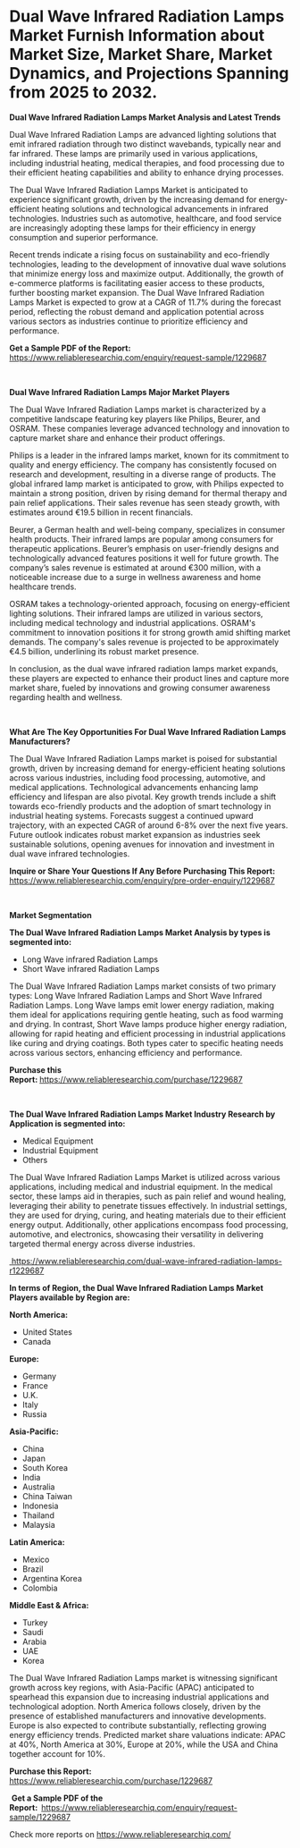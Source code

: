 <p><h1>Dual Wave Infrared Radiation Lamps Market Furnish Information about Market Size, Market Share, Market Dynamics, and Projections Spanning from 2025 to 2032.</h1></p><p><strong>Dual Wave Infrared Radiation Lamps Market Analysis and Latest Trends</strong></p>
<p><p>Dual Wave Infrared Radiation Lamps are advanced lighting solutions that emit infrared radiation through two distinct wavebands, typically near and far infrared. These lamps are primarily used in various applications, including industrial heating, medical therapies, and food processing due to their efficient heating capabilities and ability to enhance drying processes.</p><p>The Dual Wave Infrared Radiation Lamps Market is anticipated to experience significant growth, driven by the increasing demand for energy-efficient heating solutions and technological advancements in infrared technologies. Industries such as automotive, healthcare, and food service are increasingly adopting these lamps for their efficiency in energy consumption and superior performance.</p><p>Recent trends indicate a rising focus on sustainability and eco-friendly technologies, leading to the development of innovative dual wave solutions that minimize energy loss and maximize output. Additionally, the growth of e-commerce platforms is facilitating easier access to these products, further boosting market expansion. The Dual Wave Infrared Radiation Lamps Market is expected to grow at a CAGR of 11.7% during the forecast period, reflecting the robust demand and application potential across various sectors as industries continue to prioritize efficiency and performance.</p></p>
<p><strong>Get a Sample PDF of the Report:&nbsp;</strong> <a href="https://www.reliableresearchiq.com/enquiry/request-sample/1229687?utm_campaign=2255&utm_medium=2&utm_source=Github&utm_content=ia&utm_term=27022025&utm_id=dual-wave-infrared-radiation-lamps">https://www.reliableresearchiq.com/enquiry/request-sample/1229687</a></p>
<p>&nbsp;</p>
<p><strong>Dual Wave Infrared Radiation Lamps Major Market Players</strong></p>
<p><p>The Dual Wave Infrared Radiation Lamps market is characterized by a competitive landscape featuring key players like Philips, Beurer, and OSRAM. These companies leverage advanced technology and innovation to capture market share and enhance their product offerings.</p><p>Philips is a leader in the infrared lamps market, known for its commitment to quality and energy efficiency. The company has consistently focused on research and development, resulting in a diverse range of products. The global infrared lamp market is anticipated to grow, with Philips expected to maintain a strong position, driven by rising demand for thermal therapy and pain relief applications. Their sales revenue has seen steady growth, with estimates around €19.5 billion in recent financials.</p><p>Beurer, a German health and well-being company, specializes in consumer health products. Their infrared lamps are popular among consumers for therapeutic applications. Beurer’s emphasis on user-friendly designs and technologically advanced features positions it well for future growth. The company’s sales revenue is estimated at around €300 million, with a noticeable increase due to a surge in wellness awareness and home healthcare trends.</p><p>OSRAM takes a technology-oriented approach, focusing on energy-efficient lighting solutions. Their infrared lamps are utilized in various sectors, including medical technology and industrial applications. OSRAM's commitment to innovation positions it for strong growth amid shifting market demands. The company's sales revenue is projected to be approximately €4.5 billion, underlining its robust market presence.</p><p>In conclusion, as the dual wave infrared radiation lamps market expands, these players are expected to enhance their product lines and capture more market share, fueled by innovations and growing consumer awareness regarding health and wellness.</p></p>
<p>&nbsp;</p>
<p><strong>What Are The Key Opportunities For Dual Wave Infrared Radiation Lamps Manufacturers?</strong></p>
<p><p>The Dual Wave Infrared Radiation Lamps market is poised for substantial growth, driven by increasing demand for energy-efficient heating solutions across various industries, including food processing, automotive, and medical applications. Technological advancements enhancing lamp efficiency and lifespan are also pivotal. Key growth trends include a shift towards eco-friendly products and the adoption of smart technology in industrial heating systems. Forecasts suggest a continued upward trajectory, with an expected CAGR of around 6-8% over the next five years. Future outlook indicates robust market expansion as industries seek sustainable solutions, opening avenues for innovation and investment in dual wave infrared technologies.</p></p>
<p><strong>Inquire or Share Your Questions If Any Before Purchasing This Report:</strong> <a href="https://www.reliableresearchiq.com/enquiry/pre-order-enquiry/1229687?utm_campaign=2255&utm_medium=2&utm_source=Github&utm_content=ia&utm_term=27022025&utm_id=dual-wave-infrared-radiation-lamps">https://www.reliableresearchiq.com/enquiry/pre-order-enquiry/1229687</a></p>
<p>&nbsp;</p>
<p><strong>Market Segmentation</strong></p>
<p><strong>The Dual Wave Infrared Radiation Lamps Market Analysis by types is segmented into:</strong></p>
<p><ul><li>Long Wave infrared Radiation Lamps</li><li>Short Wave infrared Radiation Lamps</li></ul></p>
<p><p>The Dual Wave Infrared Radiation Lamps market consists of two primary types: Long Wave Infrared Radiation Lamps and Short Wave Infrared Radiation Lamps. Long Wave lamps emit lower energy radiation, making them ideal for applications requiring gentle heating, such as food warming and drying. In contrast, Short Wave lamps produce higher energy radiation, allowing for rapid heating and efficient processing in industrial applications like curing and drying coatings. Both types cater to specific heating needs across various sectors, enhancing efficiency and performance.</p></p>
<p><strong>Purchase this Report:&nbsp;</strong><a href="https://www.reliableresearchiq.com/purchase/1229687?utm_campaign=2255&utm_medium=2&utm_source=Github&utm_content=ia&utm_term=27022025&utm_id=dual-wave-infrared-radiation-lamps">https://www.reliableresearchiq.com/purchase/1229687</a></p>
<p>&nbsp;</p>
<p><strong>The Dual Wave Infrared Radiation Lamps Market Industry Research by Application is segmented into:</strong></p>
<p><ul><li>Medical Equipment</li><li>Industrial Equipment</li><li>Others</li></ul></p>
<p><p>The Dual Wave Infrared Radiation Lamps Market is utilized across various applications, including medical and industrial equipment. In the medical sector, these lamps aid in therapies, such as pain relief and wound healing, leveraging their ability to penetrate tissues effectively. In industrial settings, they are used for drying, curing, and heating materials due to their efficient energy output. Additionally, other applications encompass food processing, automotive, and electronics, showcasing their versatility in delivering targeted thermal energy across diverse industries.</p></p>
<p><a href="https://www.reliableresearchiq.com/dual-wave-infrared-radiation-lamps-r1229687?utm_campaign=2255&utm_medium=2&utm_source=Github&utm_content=ia&utm_term=27022025&utm_id=dual-wave-infrared-radiation-lamps">&nbsp;https://www.reliableresearchiq.com/dual-wave-infrared-radiation-lamps-r1229687</a></p>
<p><strong>In terms of Region, the Dual Wave Infrared Radiation Lamps Market Players available by Region are:</strong></p>
<p>
    <p> <strong> North America: </strong>
        <ul>
            <li>United States</li>
            <li>Canada</li>
        </ul>
        </p> 
    <p> <strong> Europe: </strong>
        <ul>
            <li>Germany</li>
            <li>France</li>
            <li>U.K.</li>
            <li>Italy</li>
            <li>Russia</li>
        </ul>
        </p> 
    <p> <strong> Asia-Pacific: </strong>
        <ul>
            <li>China</li>
            <li>Japan</li>
            <li>South Korea</li>
            <li>India</li>
            <li>Australia</li>
            <li>China Taiwan</li>
            <li>Indonesia</li>
            <li>Thailand</li>
            <li>Malaysia</li>
        </ul>
        </p> 
    <p> <strong> Latin America: </strong>
        <ul>
            <li>Mexico</li>
            <li>Brazil</li>
            <li>Argentina Korea</li>
            <li>Colombia</li>
        </ul>
        </p> 
    <p> <strong> Middle East & Africa: </strong>
        <ul>
            <li>Turkey</li>
            <li>Saudi</li>
            <li>Arabia</li>
            <li>UAE</li>
            <li>Korea</li>
        </ul>
    </p>
    </p>
<p><p>The Dual Wave Infrared Radiation Lamps market is witnessing significant growth across key regions, with Asia-Pacific (APAC) anticipated to spearhead this expansion due to increasing industrial applications and technological adoption. North America follows closely, driven by the presence of established manufacturers and innovative developments. Europe is also expected to contribute substantially, reflecting growing energy efficiency trends. Predicted market share valuations indicate: APAC at 40%, North America at 30%, Europe at 20%, while the USA and China together account for 10%.</p></p>
<p><strong>Purchase this Report: </strong><a href="https://www.reliableresearchiq.com/purchase/1229687?utm_campaign=2255&utm_medium=2&utm_source=Github&utm_content=ia&utm_term=27022025&utm_id=dual-wave-infrared-radiation-lamps">https://www.reliableresearchiq.com/purchase/1229687</a></p>
<p>&nbsp;<strong>Get a Sample PDF of the Report:&nbsp;&nbsp;</strong><a href="https://www.reliableresearchiq.com/enquiry/request-sample/1229687?utm_campaign=2255&utm_medium=2&utm_source=Github&utm_content=ia&utm_term=27022025&utm_id=dual-wave-infrared-radiation-lamps">https://www.reliableresearchiq.com/enquiry/request-sample/1229687</a></p>
<p><strong></strong></p>
<p>Check more reports on <a href="https://www.reliableresearchiq.com/?utm_campaign=2255&utm_medium=2&utm_source=Github&utm_content=ia&utm_term=27022025&utm_id=dual-wave-infrared-radiation-lamps">https://www.reliableresearchiq.com/</a></p>